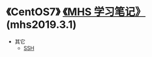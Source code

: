 # 《CentOS7》 [《MHS 学习笔记》] (mhs2019.3.1)

- 其它
  - [SSH]


##
[《MHS 学习笔记》]: https://mhsnet.github.io/note/ "《MHS 学习笔记》"
[《CentOS7》]: https://mhsnet.github.io/note/os/centos7/index.html "《CentOS7》"

[SSH]: https://mhsnet.github.io/note/os/centos7/others/ssh.html "SSH"